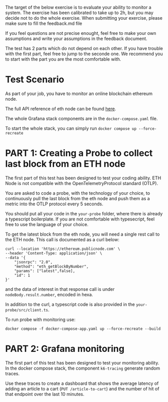 The target of the below exercise is to evaluate your ability to monitor a system.
The exercise has been calibrated to take up to 2h, but you may decide not to do the whole exercise.
When submitting your exercise, please make sure to fill the feedback.md file

If you feel questions are not precise enought, feel free to make your own assumptions and write your assumptions in the feedback document.

The test has 2 parts which do not depend on each other. If you have trouble with the first part, feel free to jump to the seconde one. We recommend you to start with the part you are the most comfortable with.

# Test Scenario

As part of your job, you have to monitor an online blockchain ethereum node.

The full API reference of eth node can be found [here](https://ethereum.org/en/developers/docs/apis/json-rpc/#json-rpc-methods).

The whole Grafana stack components are in the `docker-compose.yaml` file.

To start the whole stack, you can simply run `docker compose up --force-recreate`


# PART 1: Creating a Probe to collect last block from an ETH node

The first part of this test has been designed to test your coding ability.
ETH Node is not compatible with the OpenTelemetryProtocol standard (OTLP).


You are asked to code a probe, with the technology of your choice, to continuously pull the last block from the eth node and push them as a metric into the OTLP protocol every 5 seconds.

You should put all your code in the `your-probe` folder, where there is already a typescript boilerplate.
If you are not comfortable with typesecript, feel free to use the language of your choice.

To get the latest block from the eth node, you will need a single rest call to the ETH node.
This call is documented as a curl below:
```
curl --location 'https://ethereum.publicnode.com' \
--header 'Content-Type: application/json' \
--data '{
    "jsonrpc": "2.0",
    "method": "eth_getBlockByNumber",
    "params": ["latest",false],
    "id": 1
}'
```

and the data of interest in that response call is under `nodeBody.result.number`, encoded in hexa.

In addition to the curl, a typescript code is also provided in the `your-probe/src/client.ts`.


To run probe with monitoring use:
```shell
docker compose -f docker-compose-app.yaml up --force-recreate --build
```

# PART 2: Grafana monitoring

The first part of this test has been designed to test your monitoring ability.
In the docker compose stack, the component `k6-tracing` generate random traces.

Use these traces to create a dashboard that shows the average latency of adding an article to a cart (`PUT /article-to-cart`) and the number of hit of that endpoint over the last 10 minutes.

